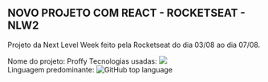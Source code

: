 ## NOVO PROJETO COM REACT - ROCKETSEAT - NLW2

Projeto da Next Level Week feito pela Rocketseat do dia 03/08 ao dia 07/08.

Nome do projeto: Proffy
Tecnologias usadas: <a href="https://nodejs.org/en/"><img src="https://img.shields.io/badge/NODEJS-v12.18.0-green"></a><br>
Linguagem predominante: ![GitHub top language](https://img.shields.io/github/languages/top/GustavoMaga/rocketseat-nlw2) 